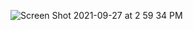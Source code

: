 ![Screen Shot 2021-09-27 at 2 59 34 PM](https://user-images.githubusercontent.com/85139853/134991271-87983a2c-b731-49cf-99dc-628d65c3dedf.png)


<!--
**Richard-Watanabe/Richard-Watanabe** is a ✨ _special_ ✨ repository because its `README.md` (this file) appears on your GitHub profile.

Here are some ideas to get you started:

- 🔭 I’m currently working on ...
- 🌱 I’m currently learning ...
- 👯 I’m looking to collaborate on ...
- 🤔 I’m looking for help with ...
- 💬 Ask me about ...
- 📫 How to reach me: ...
- 😄 Pronouns: ...
- ⚡ Fun fact: ...
-->
